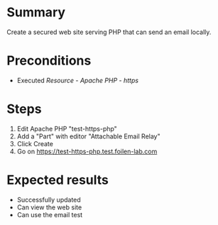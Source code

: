 # Summary

Create a secured web site serving PHP that can send an email locally.

# Preconditions

- Executed *Resource - Apache PHP - https*

# Steps

1. Edit Apache PHP "test-https-php"
1. Add a "Part" with editor "Attachable Email Relay"
1. Click Create
1. Go on https://test-https-php.test.foilen-lab.com

# Expected results

- Successfully updated
- Can view the web site
- Can use the email test
